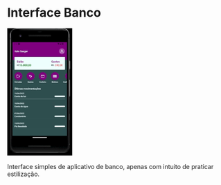 # Interface Banco

<p float="left">
  <img src="./assets/interface.gif" width="150" />
</p>

Interface simples de aplicativo de banco, apenas com intuito de praticar estilização.
